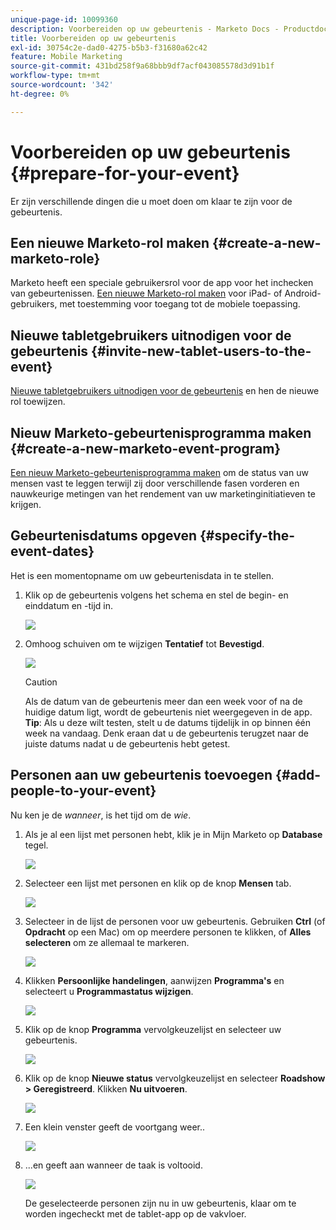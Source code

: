 ```yaml
---
unique-page-id: 10099360
description: Voorbereiden op uw gebeurtenis - Marketo Docs - Productdocumentatie
title: Voorbereiden op uw gebeurtenis
exl-id: 30754c2e-dad0-4275-b5b3-f31680a62c42
feature: Mobile Marketing
source-git-commit: 431bd258f9a68bbb9df7acf043085578d3d91b1f
workflow-type: tm+mt
source-wordcount: '342'
ht-degree: 0%

---
```


# Voorbereiden op uw gebeurtenis {#prepare-for-your-event}

Er zijn verschillende dingen die u moet doen om klaar te zijn voor de gebeurtenis.

## Een nieuwe Marketo-rol maken {#create-a-new-marketo-role}

Marketo heeft een speciale gebruikersrol voor de app voor het inchecken van gebeurtenissen. [Een nieuwe Marketo-rol maken](/help/marketo/product-docs/core-marketo-concepts/mobile-apps/event-check-in/grant-users-access-to-the-check-in-app.md) voor iPad- of Android-gebruikers, met toestemming voor toegang tot de mobiele toepassing.

## Nieuwe tabletgebruikers uitnodigen voor de gebeurtenis {#invite-new-tablet-users-to-the-event}

[Nieuwe tabletgebruikers uitnodigen voor de gebeurtenis](/help/marketo/product-docs/core-marketo-concepts/mobile-apps/event-check-in/grant-users-access-to-the-check-in-app.md) en hen de nieuwe rol toewijzen.

## Nieuw Marketo-gebeurtenisprogramma maken {#create-a-new-marketo-event-program}

[Een nieuw Marketo-gebeurtenisprogramma maken](/help/marketo/product-docs/demand-generation/events/understanding-events/create-a-new-event-program.md) om de status van uw mensen vast te leggen terwijl zij door verschillende fasen vorderen en nauwkeurige metingen van het rendement van uw marketinginitiatieven te krijgen.

## Gebeurtenisdatums opgeven {#specify-the-event-dates}

Het is een momentopname om uw gebeurtenisdata in te stellen.

1. Klik op de gebeurtenis volgens het schema en stel de begin- en einddatum en -tijd in.

   ![](assets/image2016-4-6-15-3a27-3a35.png)

1. Omhoog schuiven om te wijzigen **Tentatief** tot **Bevestigd**.

   ![](assets/image2016-4-6-15-3a30-3a57.png)

   >[!CAUTION]
   >
   >Als de datum van de gebeurtenis meer dan een week voor of na de huidige datum ligt, wordt de gebeurtenis niet weergegeven in de app. **Tip**: Als u deze wilt testen, stelt u de datums tijdelijk in op binnen één week na vandaag. Denk eraan dat u de gebeurtenis terugzet naar de juiste datums nadat u de gebeurtenis hebt getest.

## Personen aan uw gebeurtenis toevoegen {#add-people-to-your-event}

Nu ken je de *wanneer*, is het tijd om de *wie*.

1. Als je al een lijst met personen hebt, klik je in Mijn Marketo op **Database** tegel.

   ![](assets/db.png)

1. Selecteer een lijst met personen en klik op de knop **Mensen** tab.

   ![](assets/four.png)

1. Selecteer in de lijst de personen voor uw gebeurtenis. Gebruiken **Ctrl** (of **Opdracht** op een Mac) om op meerdere personen te klikken, of **Alles selecteren** om ze allemaal te markeren.

   ![](assets/five.png)

1. Klikken **Persoonlijke handelingen**, aanwijzen **Programma&#39;s** en selecteert u **Programmastatus wijzigen**.

   ![](assets/six.png)

1. Klik op de knop **Programma** vervolgkeuzelijst en selecteer uw gebeurtenis.

   ![](assets/seven.png)

1. Klik op de knop **Nieuwe status** vervolgkeuzelijst en selecteer **Roadshow > Geregistreerd**. Klikken **Nu uitvoeren**.

   ![](assets/eight.png)

1. Een klein venster geeft de voortgang weer..

   ![](assets/image2016-4-7-16-3a49-3a7.png)

1. ...en geeft aan wanneer de taak is voltooid.

   ![](assets/ten.png)

   De geselecteerde personen zijn nu in uw gebeurtenis, klaar om te worden ingecheckt met de tablet-app op de vakvloer.
